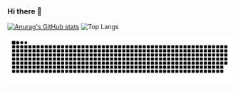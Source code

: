 
### Hi there 👋

<!--
**Brainy824/Brainy824** is a ✨ _special_ ✨ repository because its `README.md` (this file) appears on your GitHub profile.

Here are some ideas to get you started:

- 🔭 I’m currently working on ...

- 🌱 I’m currently learning ...

- 👯 I’m looking to collaborate on ...

- 🤔 I’m looking for help with ...

- 💬 Ask me about ...

- 📫 How to reach me: ...

- 😄 Pronouns: ...

- ⚡ Fun fact: ...
  -->

  [![Anurag's GitHub stats](https://github-readme-stats.vercel.app/api?username=Brainy824)](https://github.com/anuraghazra/github-readme-stats)
  ![Top Langs](https://github-readme-stats.vercel.app/api/top-langs/?username=Brainy824&hide=qml,javascript,html,css,qmake,assembly,cmake&layout=compact&langs_count=10)


<picture>
  <source media="(prefers-color-scheme: dark)" srcset="https://raw.githubusercontent.com/Brainy824/Brainy824/output/github-contribution-grid-snake-dark.svg">
  <source media="(prefers-color-scheme: light)" srcset="https://raw.githubusercontent.com/Brainy824/Brainy824/output/github-contribution-grid-snake.svg">
  <img alt="github contribution grid snake animation" src="https://raw.githubusercontent.com/Brainy824/Brainy824/output/github-contribution-grid-snake.svg">
</picture>
